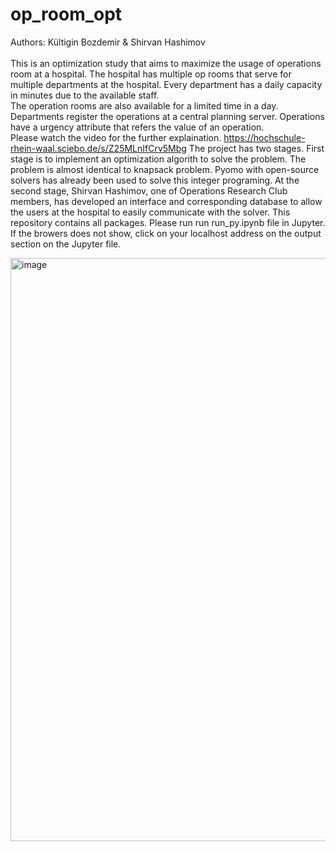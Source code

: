 # op_room_opt
Authors: Kültigin Bozdemir & Shirvan Hashimov <br>
<br>
This is  an optimization study that aims to maximize the usage of operations room at a hospital.
The hospital has multiple op rooms that serve for multiple departments at the hospital. Every department has a daily capacity in minutes due to the available staff.<br>
The operation rooms are also available for a limited time in a day. Departments register the operations at a central planning server. Operations have a urgency attribute that refers the value of an operation. <br>
Please watch the video for the further explaination. https://hochschule-rhein-waal.sciebo.de/s/Z25MLnIfCrv5Mbg
The project has two stages. First stage is to implement an optimization algorith to solve the problem. The problem is almost identical to knapsack problem. 
Pyomo with open-source solvers has already been used to solve this integer programing. 
At the second stage, Shirvan Hashimov, one of Operations Research Club members,  has developed an interface and corresponding database to allow the users at the hospital to easily communicate with the solver. 
This repository contains all packages. Please run run run_py.ipynb file in Jupyter. If the browers does not show, click on your localhost address on the output section on the Jupyter file. 
<br>

<img width="933" alt="image" src="https://user-images.githubusercontent.com/56939663/160475523-c5c3cdf4-0141-4785-b229-bfe1df8f8161.png">


